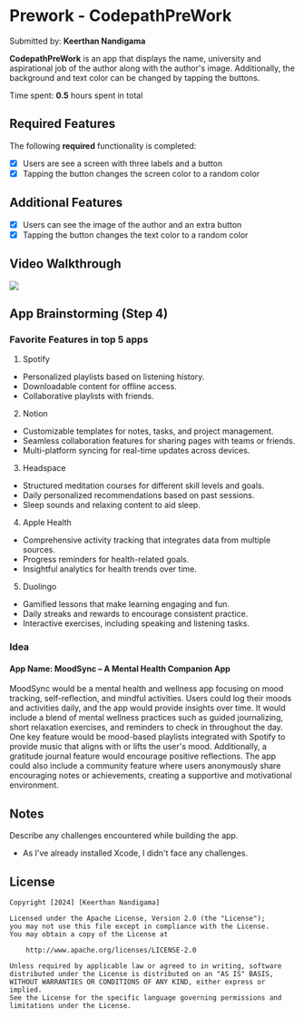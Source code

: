 # Prework - CodepathPreWork

Submitted by: **Keerthan Nandigama**

**CodepathPreWork** is an app that displays the name, university and aspirational job of the author along with the author's image. Additionally, the background and text color can be changed by tapping the buttons.

Time spent: **0.5** hours spent in total

## Required Features

The following **required** functionality is completed:

- [x] Users are see a screen with three labels and a button
- [x] Tapping the button changes the screen color to a random color

## Additional Features

- [x] Users can see the image of the author and an extra button
- [x] Tapping the button changes the text color to a random color

## Video Walkthrough

<div>
    <a href="https://www.loom.com/share/f397c6388cb94d7181f6fc8eefe583b3">
    </a>
    <a href="https://www.loom.com/share/f397c6388cb94d7181f6fc8eefe583b3">
      <img style="max-width:300px;" src="https://cdn.loom.com/sessions/thumbnails/f397c6388cb94d7181f6fc8eefe583b3-3da8377ea2ce6b66-full-play.gif">
    </a>
</div>

## App Brainstorming (Step 4)

### Favorite Features in top 5 apps

1. Spotify

- Personalized playlists based on listening history.
- Downloadable content for offline access.
- Collaborative playlists with friends.

2. Notion

- Customizable templates for notes, tasks, and project management.
- Seamless collaboration features for sharing pages with teams or friends.
- Multi-platform syncing for real-time updates across devices.

3. Headspace

- Structured meditation courses for different skill levels and goals.
- Daily personalized recommendations based on past sessions.
- Sleep sounds and relaxing content to aid sleep.

4. Apple Health

- Comprehensive activity tracking that integrates data from multiple sources.
- Progress reminders for health-related goals.
- Insightful analytics for health trends over time.

5. Duolingo

- Gamified lessons that make learning engaging and fun.
- Daily streaks and rewards to encourage consistent practice.
- Interactive exercises, including speaking and listening tasks.

### Idea

#### App Name: MoodSync – A Mental Health Companion App

MoodSync would be a mental health and wellness app focusing on mood tracking, self-reflection, and mindful activities. Users could log their moods and activities daily, and the app would provide insights over time. It would include a blend of mental wellness practices such as guided journalizing, short relaxation exercises, and reminders to check in throughout the day. One key feature would be mood-based playlists integrated with Spotify to provide music that aligns with or lifts the user's mood. Additionally, a gratitude journal feature would encourage positive reflections. The app could also include a community feature where users anonymously share encouraging notes or achievements, creating a supportive and motivational environment.

## Notes

Describe any challenges encountered while building the app.

- As I've already installed Xcode, I didn't face any challenges.

## License

    Copyright [2024] [Keerthan Nandigama]

    Licensed under the Apache License, Version 2.0 (the "License");
    you may not use this file except in compliance with the License.
    You may obtain a copy of the License at

        http://www.apache.org/licenses/LICENSE-2.0

    Unless required by applicable law or agreed to in writing, software
    distributed under the License is distributed on an "AS IS" BASIS,
    WITHOUT WARRANTIES OR CONDITIONS OF ANY KIND, either express or implied.
    See the License for the specific language governing permissions and
    limitations under the License.

